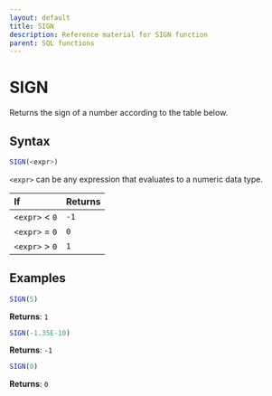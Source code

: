 ```yaml
---
layout: default
title: SIGN
description: Reference material for SIGN function
parent: SQL functions
---
```


# SIGN

Returns the sign of a number according to the table below.

## Syntax

```sql
SIGN(<expr>)
```

`<expr>` can be any expression that evaluates to a numeric data type.

|  If              | Returns |
|  :--             | :------ |
|  `<expr>` \< `0` | `-1`    |
|  `<expr>` = `0`  | `0`     |
| `<expr>` \> `0`  | `1`     |

## Examples

```sql
SIGN(5)
```

**Returns**: `1`

```sql
SIGN(-1.35E-10)
```

**Returns**: `-1`

```sql
SIGN(0)
```

**Returns**: `0`
